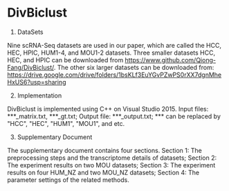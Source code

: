 # DivBiclust


1. DataSets

Nine scRNA-Seq datasets are used in our paper, which are called the HCC, HEC, HPIC, HUM1-4, and MOU1-2 datasets. Three smaller datasets HCC, HEC, and HPIC can be downloaded from https://www.github.com/Qiong-Fang/DivBiclust/. The other six larger datasets can be downloaded from: https://drive.google.com/drive/folders/1bsKLf3EuYGvPZwPS0rXX7dgnMheHxUS6?usp=sharing


2. Implementation

DivBiclust is implemented using C++ on Visual Studio 2015.
Input files: ***_matrix.txt, ***_gt.txt; Output file: ***_output.txt; *** can be replaced by "HCC", "HEC", "HUM1", "MOU1", and etc.

3. Supplementary Document

The supplementary document contains four sections. 
Section 1: The preprocessing steps and the transcriptome details of datasets;
Section 2: The experiment results on two MOU datasets;
Section 3: The experiment results on four HUM_NZ and two MOU_NZ datasets; 
Section 4: The parameter settings of the related methods.
